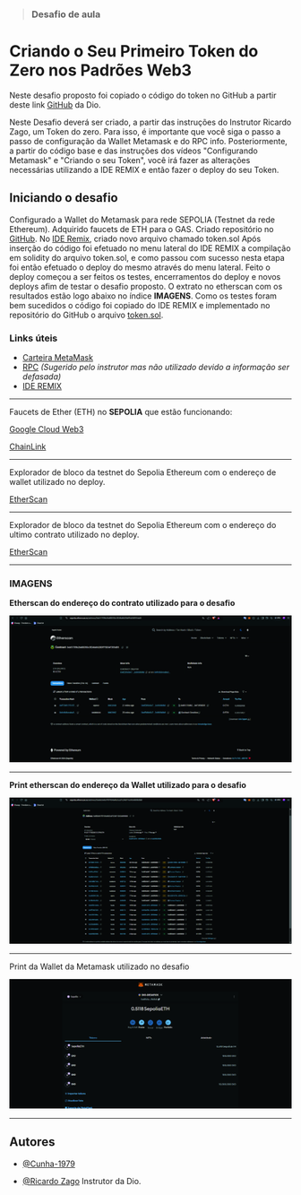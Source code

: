 > ### Desafio de aula

# Criando o Seu Primeiro Token do Zero nos Padrões Web3

  

Neste desafio proposto foi copiado o código do token no GitHub a partir deste link [GitHub](https://github.com/relsi/web3-blockchain-classes/blob/main/token.sol) da Dio.

  

Neste Desafio deverá ser criado, a partir das instruções do Instrutor Ricardo Zago, um Token do zero. Para isso, é importante que você siga o passo a passo de configuração da Wallet Metamask e do RPC info. Posteriormente, a partir do código base e das instruções dos vídeos "Configurando Metamask" e "Criando o seu Token", você irá fazer as alterações necessárias utilizando a IDE REMIX e então fazer o deploy do seu Token.

  

## Iniciando o desafio 

Configurado a Wallet do Metamask para rede SEPOLIA (Testnet da rede Ethereum).
Adquirido faucets de ETH para o GAS.
Criado repositório no [GitHub](https://github.com/Cunha-1979/Criando-o-Seu-Primeiro-Token-do-Zero-nos-Padr-es-Web3).
No [IDE Remix](https://remix.ethereum.org/), criado novo arquivo chamado token.sol
Após inserção do código foi efetuado no menu lateral do IDE REMIX a compilação em solidity do arquivo token.sol, e como passou com sucesso nesta etapa foi então efetuado o deploy do mesmo através do menu lateral. 
Feito o deploy começou a ser feitos os testes, encerramentos do deploy e novos deploys afim de testar o desafio proposto. O extrato no etherscan com os resultados estão logo abaixo no índice **IMAGENS**.
Como os testes foram bem sucedidos o código foi copiado do IDE REMIX e implementado no repositório do GitHub o arquivo [token.sol](https://github.com/Cunha-1979/Criando-o-Seu-Primeiro-Token-do-Zero-nos-Padr-es-Web3/blob/0a8b5eea30fec823ff37271a2676349ecfe63e29/token.sol).


### Links úteis

- [Carteira MetaMask](https://metamask.io/)
- [RPC](https://rpc.info/) *(Sugerido pelo instrutor mas não utilizado devido a informação ser defasada)*
- [IDE REMIX](https://remix.ethereum.org/) 
___

Faucets de Ether (ETH) no **SEPOLIA** que estão funcionando:

[Google Cloud Web3](https://cloud.google.com/application/web3/faucet/ethereum/sepolia)

[ChainLink](https://faucets.chain.link/sepolia)
___

Explorador de bloco da testnet do Sepolia Ethereum com o endereço de wallet utilizado no deploy.

[EtherScan](https://sepolia.etherscan.io/address/0xdeb5e8a7f07454a4b2ccd7c24d11e242e869b0b8)

___

Explorador de bloco da testnet do Sepolia Ethereum com o endereço do ultimo contrato utilizado no deploy.

[EtherScan](https://sepolia.etherscan.io/address/0xb51709b26d88350c3f246d6620DFF5D34F355dD5)
____



### IMAGENS
**Etherscan do endereço do contrato utilizado para o desafio**

![EtherScan do endereço do Contrato](/prt-Etherscan-Contract-0xb51709b26d88350c3f246d6620DFF5D34F355dD5.jpg)
____

**Print etherscan do endereço da Wallet utilizado para o desafio**

![EtherScan do endereço da Wallet](/print-Etherscan-0xdEb5e8A7f07454a4b2Ccd7C24d11E242e869b0b8.jpg)
____

Print da Wallet da Metamask utilizado no desafio

![Wallet MetaMask](/Wallet%20Metamask.jpg)
____


## Autores

  

- [@Cunha-1979](https://www.github.com/Cunha-1979)

- [@Ricardo Zago](https://www.linkedin.com/in/ricardozago/) Instrutor da Dio.
